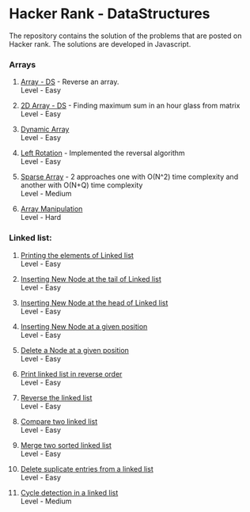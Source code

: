 # Hacker Rank - DataStructures
The repository contains the solution of the problems that are posted on Hacker rank. The solutions are developed in Javascript.

### Arrays

1. [Array - DS](https://github.com/Namratasanger/HackerRank-DataStructures/blob/master/Array-DS.js) - Reverse an array. <br/>
    Level - Easy

2. [2D Array - DS](https://github.com/Namratasanger/HackerRank-DataStructures/blob/master/2D%20Array%20-%20DS.js) - Finding maximum sum in an hour glass from matrix <br/>
    Level - Easy
    
3. [Dynamic Array](https://github.com/Namratasanger/HackerRank-DataStructures/blob/master/DynamicArray.js) <br/>
    Level - Easy
    
4. [Left Rotation](https://github.com/Namratasanger/HackerRank-DataStructures/blob/master/LeftRotation.js) - Implemented the reversal algorithm <br/>
    Level - Easy
    
5. [Sparse Array](https://github.com/Namratasanger/HackerRank-DataStructures/blob/master/SparseArray.js) - 2 approaches one with O(N^2) time complexity and another with O(N+Q) time complexity <br/>
    Level - Medium

6. [Array Manipulation](https://github.com/Namratasanger/HackerRank-DataStructures/blob/master/ArrayManipulation.js) <br/>
    Level - Hard

### Linked list:
1. [Printing the elements of Linked list](https://github.com/Namratasanger/HackerRank-DataStructures/blob/master/Linkedlist/PrintLinkedList.js) <br/>
    Level - Easy
    
2. [Inserting New Node at the tail of Linked list](https://github.com/Namratasanger/HackerRank-DataStructures/blob/master/Linkedlist/InsertNode.js) <br/>
    Level - Easy

3. [Inserting New Node at the head of Linked list](https://github.com/Namratasanger/HackerRank-DataStructures/tree/master/Linkedlist) <br/>
    Level - Easy
    
4. [Inserting New Node at a given position](https://github.com/Namratasanger/HackerRank-DataStructures/blob/master/Linkedlist/InsertAtPosition.js) <br/>
    Level - Easy
    
5. [Delete a Node at a given position](https://github.com/Namratasanger/HackerRank-DataStructures) <br/>
    Level - Easy
    
6. [Print linked list in reverse order](https://github.com/Namratasanger/HackerRank-DataStructures/blob/master/Linkedlist/PrintReverseLinkedList.js) <br/>
    Level - Easy

7. [Reverse the linked list](https://github.com/Namratasanger/HackerRank-DataStructures/blob/master/Linkedlist/ReverseList.js) <br/>
    Level - Easy
    
8. [Compare two linked list](https://github.com/Namratasanger/HackerRank-DataStructures/blob/master/Linkedlist/CompareTwoLinkedList.js) <br/>
    Level - Easy

9. [Merge two sorted linked list](https://github.com/Namratasanger/HackerRank-DataStructures/blob/master/Linkedlist/MergeTwoSortedLinkedList.js) <br/>
    Level - Easy

10. [Delete suplicate entries from a linked list](https://github.com/Namratasanger/HackerRank-DataStructures/blob/master/Linkedlist/DeleteDuplicateEntries.js) <br/>
    Level - Easy

11. [Cycle detection in a linked list](https://github.com/Namratasanger/HackerRank-DataStructures/blob/master/Linkedlist/CycleDetection.js) <br/>
    Level - Medium
